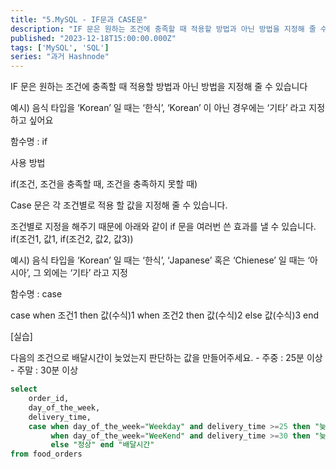 ```yaml
---
title: "5.MySQL - IF문과 CASE문"
description: "IF 문은 원하는 조건에 충족할 때 적용할 방법과 아닌 방법을 지정해 줄 수 있습니다 예시) 음식 타입을 ‘Korean’ 일 때는 ‘한식’, ‘Korean’ 이 아닌 경우에는 ‘기타’ 라고 지정하고 싶어요 함수명 : if 사용 방법 if(조건, 조건을 충족할 때, 조건을 충족하지 못할 때) Case 문은 각 조건별로 적용 할 값을 지정해 줄 수 있습니다. 조건별로 지정을 해주기 때문에 아래와 같이 if 문을 여러번 쓴 효과를 낼 수 있습니다. ..."
published: "2023-12-18T15:00:00.000Z"
tags: ['MySQL', 'SQL']
series: "과거 Hashnode"
---
```


IF 문은 원하는 조건에 충족할 때 적용할 방법과 아닌 방법을 지정해 줄 수 있습니다

예시) 음식 타입을 ‘Korean’ 일 때는 ‘한식’, ‘Korean’ 이 아닌 경우에는 ‘기타’ 라고 지정하고 싶어요

함수명 : if

사용 방법

if(조건, 조건을 충족할 때, 조건을 충족하지 못할 때)

Case 문은 각 조건별로 적용 할 값을 지정해 줄 수 있습니다.

조건별로 지정을 해주기 때문에 아래와 같이 if 문을 여러번 쓴 효과를 낼 수 있습니다. if(조건1, 값1, if(조건2, 값2, 값3))

예시) 음식 타입을 ‘Korean’ 일 때는 ‘한식’, ‘Japanese’ 혹은 ‘Chienese’ 일 때는 ‘아시아’, 그 외에는 ‘기타’ 라고 지정

함수명 : case

case when 조건1 then 값(수식)1 when 조건2 then 값(수식)2 else 값(수식)3 end

\[실습\]

다음의 조건으로 배달시간이 늦었는지 판단하는 값을 만들어주세요. - 주중 : 25분 이상 - 주말 : 30분 이상

```sql
select
	order_id,
	day_of_the_week,
	delivery_time,
	case when day_of_the_week="Weekday" and delivery_time >=25 then "늦음"
		 when day_of_the_week="WeeKend" and delivery_time >=30 then "늦음"
		 else "정상" end "배달시간"
from food_orders
```